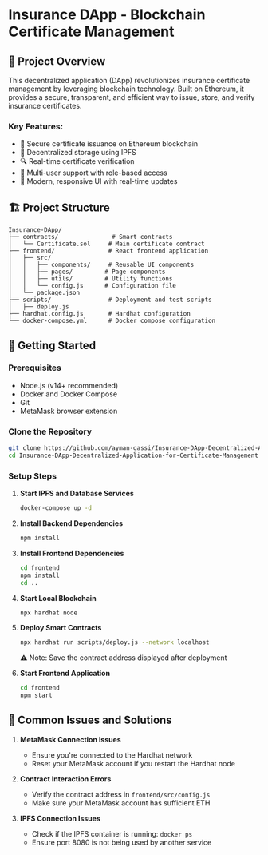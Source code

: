 # Insurance DApp - Blockchain Certificate Management

## 🌟 Project Overview

This decentralized application (DApp) revolutionizes insurance certificate management by leveraging blockchain technology. Built on Ethereum, it provides a secure, transparent, and efficient way to issue, store, and verify insurance certificates.

### Key Features:
- 🔐 Secure certificate issuance on Ethereum blockchain
- 📂 Decentralized storage using IPFS
- 🔍 Real-time certificate verification
- 👥 Multi-user support with role-based access
- 🎨 Modern, responsive UI with real-time updates

## 🏗 Project Structure

```
Insurance-DApp/
├── contracts/               # Smart contracts
│   └── Certificate.sol     # Main certificate contract
├── frontend/               # React frontend application
│   ├── src/
│   │   ├── components/     # Reusable UI components
│   │   ├── pages/         # Page components
│   │   ├── utils/         # Utility functions
│   │   └── config.js      # Configuration file
│   └── package.json
├── scripts/                # Deployment and test scripts
│   ├── deploy.js
├── hardhat.config.js       # Hardhat configuration
└── docker-compose.yml      # Docker compose configuration
```

## 🚀 Getting Started

### Prerequisites
- Node.js (v14+ recommended)
- Docker and Docker Compose
- Git
- MetaMask browser extension

### Clone the Repository

```bash
git clone https://github.com/ayman-gassi/Insurance-DApp-Decentralized-Application-for-Certificate-Management
cd Insurance-DApp-Decentralized-Application-for-Certificate-Management
```

### Setup Steps

1. **Start IPFS and Database Services**
   ```bash
   docker-compose up -d
   ```

2. **Install Backend Dependencies**
   ```bash
   npm install
   ```

3. **Install Frontend Dependencies**
   ```bash
   cd frontend
   npm install
   cd ..
   ```

4. **Start Local Blockchain**
   ```bash
   npx hardhat node
   ```

5. **Deploy Smart Contracts**
   ```bash
   npx hardhat run scripts/deploy.js --network localhost
   ```
   ⚠️ Note: Save the contract address displayed after deployment

6. **Start Frontend Application**
   ```bash
   cd frontend
   npm start
   ```


## 🔧 Common Issues and Solutions

1. **MetaMask Connection Issues**
   - Ensure you're connected to the Hardhat network
   - Reset your MetaMask account if you restart the Hardhat node

2. **Contract Interaction Errors**
   - Verify the contract address in `frontend/src/config.js`
   - Make sure your MetaMask account has sufficient ETH

3. **IPFS Connection Issues**
   - Check if the IPFS container is running: `docker ps`
   - Ensure port 8080 is not being used by another service

